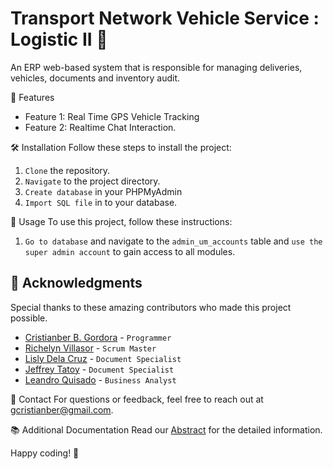 # Transport Network Vehicle Service : Logistic II 🚚

An ERP web-based system that is responsible for managing deliveries, vehicles, documents and inventory audit.

🚀 Features
- Feature 1: Real Time GPS Vehicle Tracking
- Feature 2: Realtime Chat Interaction.

🛠️ Installation
Follow these steps to install the project:
1. `Clone` the repository.
2. `Navigate` to the project directory.
3. `Create database` in your PHPMyAdmin
4. `Import SQL file` in to your database.

🔧 Usage
To use this project, follow these instructions:
1. `Go to database` and navigate to the `admin_um_accounts` table and `use the super admin account` to gain access to all modules.

## 🙏 Acknowledgments

Special thanks to these amazing contributors who made this project possible.

- [Cristianber B. Gordora](https://www.linkedin.com/in/gcristianber/) - `Programmer`
- [Richelyn Villasor](https://www.facebook.com/richelyn.villasor) - `Scrum Master`
- [Lisly Dela Cruz](https://www.facebook.com/lislydc) - `Document Specialist`
- [Jeffrey Tatoy](https://www.facebook.com/profile.php?id=100088767007657) - `Document Specialist`
- [Leandro Quisado](https://www.facebook.com/badotq) - `Business Analyst`

📧 Contact
For questions or feedback, feel free to reach out at [gcristianber@gmail.com](mailto:gcristianber@gmail.com).

📚 Additional Documentation
Read our [Abstract](https://ojs.aaresearchindex.com/) for the detailed information.

Happy coding! 🎉

